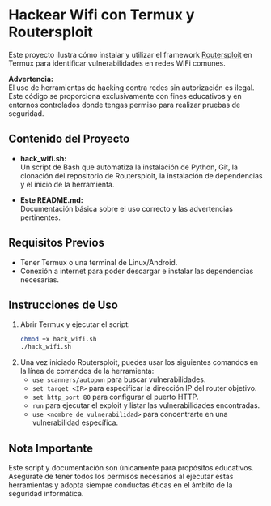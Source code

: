 # Hackear Wifi con Termux y Routersploit

Este proyecto ilustra cómo instalar y utilizar el framework [Routersploit](https://www.github.com/threat9/routersploit) en Termux para identificar vulnerabilidades en redes WiFi comunes.

**Advertencia:**  
El uso de herramientas de hacking contra redes sin autorización es ilegal. Este código se proporciona exclusivamente con fines educativos y en entornos controlados donde tengas permiso para realizar pruebas de seguridad.

## Contenido del Proyecto

- **hack_wifi.sh:**  
  Un script de Bash que automatiza la instalación de Python, Git, la clonación del repositorio de Routersploit, la instalación de dependencias y el inicio de la herramienta.

- **Este README.md:**  
  Documentación básica sobre el uso correcto y las advertencias pertinentes.

## Requisitos Previos

- Tener Termux o una terminal de Linux/Android.
- Conexión a internet para poder descargar e instalar las dependencias necesarias.

## Instrucciones de Uso

1. Abrir Termux y ejecutar el script:
    ```bash
    chmod +x hack_wifi.sh
    ./hack_wifi.sh
    ```
2. Una vez iniciado Routersploit, puedes usar los siguientes comandos en la línea de comandos de la herramienta:
    - `use scanners/autopwn` para buscar vulnerabilidades.
    - `set target <IP>` para especificar la dirección IP del router objetivo.
    - `set http_port 80` para configurar el puerto HTTP.
    - `run` para ejecutar el exploit y listar las vulnerabilidades encontradas.
    - `use <nombre_de_vulnerabilidad>` para concentrarte en una vulnerabilidad específica.

## Nota Importante

Este script y documentación son únicamente para propósitos educativos. Asegúrate de tener todos los permisos necesarios al ejecutar estas herramientas y adopta siempre conductas éticas en el ámbito de la seguridad informática.
